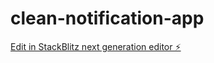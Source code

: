 # clean-notification-app

[Edit in StackBlitz next generation editor ⚡️](https://stackblitz.com/~/github.com/processnull/clean-notification-app)
